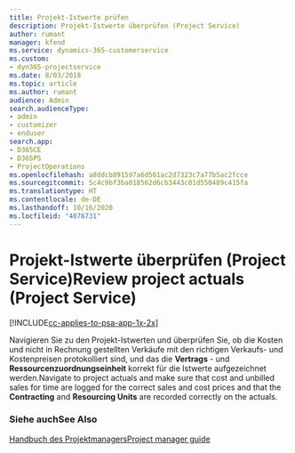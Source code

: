 ```yaml
---
title: Projekt-Istwerte prüfen
description: Projekt-Istwerte überprüfen (Project Service)
author: rumant
manager: kfend
ms.service: dynamics-365-customerservice
ms.custom:
- dyn365-projectservice
ms.date: 8/03/2018
ms.topic: article
ms.author: rumant
audience: Admin
search.audienceType:
- admin
- customizer
- enduser
search.app:
- D365CE
- D365PS
- ProjectOperations
ms.openlocfilehash: a8ddcb891597a6d501ac2d7323c7a77b5ac2fcce
ms.sourcegitcommit: 5c4c9bf3ba018562d6cb3443c01d550489c415fa
ms.translationtype: HT
ms.contentlocale: de-DE
ms.lasthandoff: 10/16/2020
ms.locfileid: "4076731"
---
```

# <a name="review-project-actuals-project-service"></a><span data-ttu-id="65f9e-103">Projekt-Istwerte überprüfen (Project Service)</span><span class="sxs-lookup"><span data-stu-id="65f9e-103">Review project actuals (Project Service)</span></span>

[!INCLUDE[cc-applies-to-psa-app-1x-2x](../includes/cc-applies-to-psa-app-1x-2x.md)]

<span data-ttu-id="65f9e-104">Navigieren Sie zu den Projekt-Istwerten und überprüfen Sie, ob die Kosten und nicht in Rechnung gestellten Verkäufe mit den richtigen Verkaufs- und Kostenpreisen protokolliert sind, und das die **Vertrags** - und **Ressourcenzuordnungseinheit** korrekt für die Istwerte aufgezeichnet werden.</span><span class="sxs-lookup"><span data-stu-id="65f9e-104">Navigate to project actuals and make sure that cost and unbilled sales for time are logged for the correct sales and cost prices and that the **Contracting** and **Resourcing Units** are recorded correctly on the actuals.</span></span>  
  
### <a name="see-also"></a><span data-ttu-id="65f9e-105">Siehe auch</span><span class="sxs-lookup"><span data-stu-id="65f9e-105">See Also</span></span>  
 [<span data-ttu-id="65f9e-106">Handbuch des Projektmanagers</span><span class="sxs-lookup"><span data-stu-id="65f9e-106">Project manager guide</span></span>](../psa/project-manager-guide.md)
